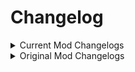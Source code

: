 # Changelog

<details><summary>Current Mod Changelogs</summary>

* 1.2.2
    * Fix some oversights on my part. Version wasn't updated to use the new variable.
    * Update ServerSync internally, it had optimizations and bug fixes this time around.
    * Code Project Updates: Made it easier to build and change the project pathing
* 1.2.1
    * Update for Valheim 0.217.22
* 1.2.0
    * Fix compatibility with my [FirstPersonMode](https://valheim.thunderstore.io/package/Azumatt/FirstPersonMode/) mod
* 1.1.3
    * Fix the default for Move_With_Respect_To_World to be off, like it was in the original mod.

* 1.1.0 / 1.1.1 / 1.1.2

    * Add ServerSync to the mod
        * This is meant to prevent exploiting. The mod will now version check with itself and the server. If the server
          is not running the same version as the client, the client will not be able to connect to the server.
            * This doesn't prevent you from using the mod on only the client
    * Update README in v1.1.1
    * Fix a fuckup in v1.1.2. Forgot to change the csjproj file to reflect having ServerSync

* 1.0.0

    * Initial release
        * Forked from CookieMilk's version of Build Camera
        * Updated to add FileWatcher to the code for live direct file changes.

</details>


<details><summary>Original Mod Changelogs</summary>

* Version 1.6.3
    * Added automatic detection of tool (Thanks MSchmoecker!!)
* Version 1.6.2
    * Added support for custom hammers.
* Version 1.6.1
    * Fix camera's controller up and down movement.
* Version 1.6
    * Rebuild for Hearth and Home update.
    * Change build camera's controller up and down movement to reuse same buttons as controller jump and crouch.
    * Add support for ImprovedHammer from BuildIt mod.
* Version 1.5.1
    * Reduce spam when changing the two build distances (now uses LogDebug).
    * When changing the two build distances, be a little more agressive: change if current value is less than setting.
* Version 1.5
    * Change build distances: "distance can build from avatar" and "distance can build from workbench"
    * Fix gamepad joystick.
* Version 1.4
    * Stop ignoring the "Hide equipped tool/weapon" hotkey; allow it to put the tool away (and disable build camera).
* Version 1.3
    * Build Mode is usable with Hoe and Cultivator.
    * Don't turn build camera when user has piece selection HUD visible.
* Version 1.2
    * Fix camera panning (i.e. movement) speed: mousewheel does not change panning speed. Panning speed is about the
      same as walking speed. Hold shift to speed up. Add configuration option to change speed.
    * Don't allow looking so far up or down that camera is now upside down.
    * Camera turn speed respects user's Invert Mouse and Mouse Sensitivity options.
    * When entering build mode, we reset the view direction of the build camera, so that it matches the player's current
      view direction.
    * Add configurable option Move_With_Respect_To_World: When true, camera panning input (e.g. pressing WASD) moves the
      camera with respect to the world coordinates, not current camera view direction.
    * Don't move camera when user is in the menu, chat, etc.
    * Change Camera_Range_Multiplier default to 1 to provide an experience as close to vanilla as possible.
    * When the config option Verbose_Logging is true, explain 3 reasons why build mode is not activated.
* Version 1.1
    * Fix: don't only show the sky.
* Version 1.0.0.0
    * Initial release.

</details>